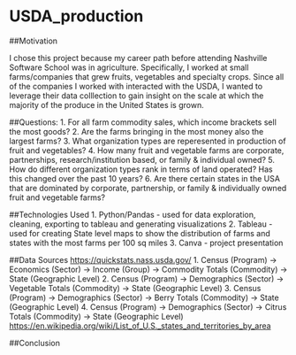 # USDA_production

##Motivation 

I chose this project because my career path before attending Nashville Software School was in
agriculture. Specifically, I worked at small farms/companies that grew fruits, vegetables and specialty
crops. Since all of the companies I worked with interacted with the USDA, I wanted to leverage their data colllection to gain insight on the scale at which the majority of the produce in the United States is grown. 

##Questions: 
    1. For all farm commodity sales, which income brackets sell the most goods? 
    2. Are the farms bringing in the most money also the largest farms? 
    3. What organization types are reperesented in production of fruit and vegetables?
    4. How many fruit and vegetable farms are corporate, partnerships, research/institution based, or family & individual owned? 
    5. How do different organization types rank in terms of land operated? Has this changed over the past 10 years?
    6. Are there certain states in the USA that are dominated by corporate, partnership, or family & individually owned fruit and vegetable farms?    

##Technologies Used
    1. Python/Pandas - used for data exploration, cleaning, exporting to tableau and generating visualizations
    2. Tableau - used for creating State level maps to show the distribution of farms and states with the most farms per 100 sq miles 
    3. Canva - project presentation

##Data Sources
https://quickstats.nass.usda.gov/
    1. Census (Program) -> Economics (Sector) -> Income (Group) -> Commodity Totals (Commodity) -> State (Geographic Level)
    2. Census (Program) -> Demographics (Sector) -> Vegetable Totals (Commodity) -> State (Geographic Level)
    3. Census (Program) -> Demographics (Sector) -> Berry Totals (Commodity) -> State (Geographic Level)
    4. Census (Program) -> Demographics (Sector) -> Citrus Totals (Commodity) -> State (Geographic Level) 
https://en.wikipedia.org/wiki/List_of_U.S._states_and_territories_by_area

##Conclusion


